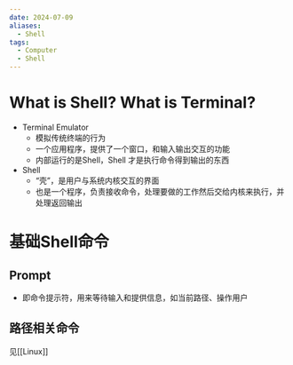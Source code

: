 ```yaml
---
date: 2024-07-09
aliases:
  - Shell
tags:
  - Computer
  - Shell
---
```

# What is Shell? What is Terminal?
- Terminal Emulator
	- 模拟传统终端的行为
	- 一个应用程序，提供了一个窗口，和输入输出交互的功能
	- 内部运行的是Shell，Shell 才是执行命令得到输出的东西
- Shell
	- “壳”，是用户与系统内核交互的界面
	- 也是一个程序，负责接收命令，处理要做的工作然后交给内核来执行，并处理返回输出
# 基础Shell命令
## Prompt
- 即命令提示符，用来等待输入和提供信息，如当前路径、操作用户
## 路径相关命令
见[[Linux]]
